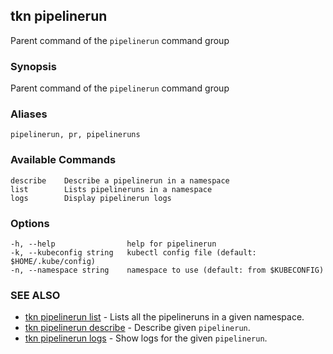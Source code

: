 ## tkn pipelinerun

Parent command of the `pipelinerun` command group

### Synopsis

Parent command of the `pipelinerun` command group

### Aliases

```
pipelinerun, pr, pipelineruns
```

### Available Commands

```
describe    Describe a pipelinerun in a namespace
list        Lists pipelineruns in a namespace
logs        Display pipelinerun logs

```

### Options

```
-h, --help                help for pipelinerun
-k, --kubeconfig string   kubectl config file (default: $HOME/.kube/config)
-n, --namespace string    namespace to use (default: from $KUBECONFIG)
```

### SEE ALSO

* [tkn pipelinerun list](tkn_pipelinerun_list.md)	 - Lists all the pipelineruns in a given namespace.
* [tkn pipelinerun describe](tkn_pipelinerun_describe.md)	 - Describe given `pipelinerun`.
* [tkn pipelinerun logs](tkn_pipelinerun_logs.md)	 - Show logs for the  given `pipelinerun`.